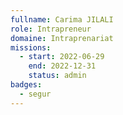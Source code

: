 ```yaml
---
fullname: Carima JILALI
role: Intrapreneur
domaine: Intraprenariat
missions:
  - start: 2022-06-29
    end: 2022-12-31
    status: admin
badges:
  - segur
---
```


